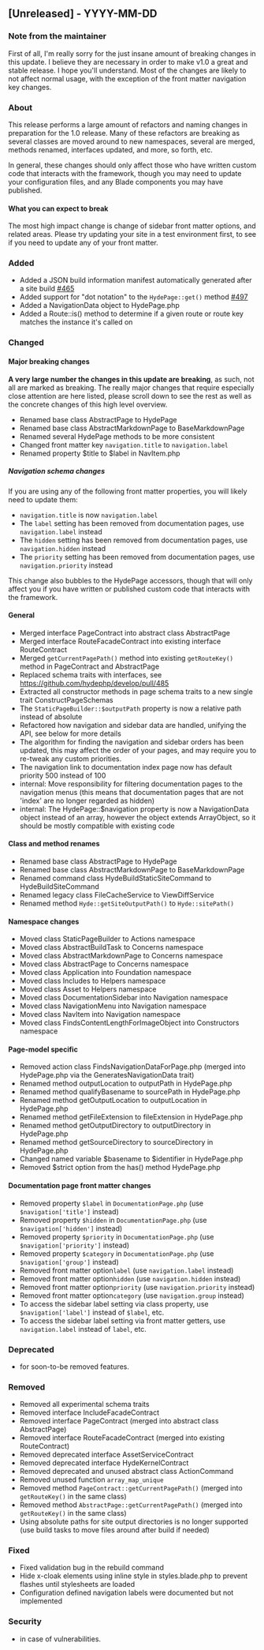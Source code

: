 ## [Unreleased] - YYYY-MM-DD

### Note from the maintainer
First of all, I'm really sorry for the just insane amount of breaking changes in this update. I believe they are
necessary in order to make v1.0 a great and stable release. I hope you'll understand. Most of the changes
are likely to not affect normal usage, with the exception of the front matter navigation key changes.

### About

This release performs a large amount of refactors and naming changes in preparation for the 1.0 release. Many of these refactors are breaking as several classes are moved around to new namespaces, several are merged, methods renamed, interfaces updated, and more, so forth, etc.

In general, these changes should only affect those who have written custom code that interacts with the framework, though you may need to update your configuration files, and any Blade components you may have published.

#### What you can expect to break

The most high impact change is change of sidebar front matter options, and related areas. Please try updating your site in a test environment first, to see if you need to update any of your front matter.

### Added
- Added a JSON build information manifest automatically generated after a site build [#465](https://github.com/hydephp/develop/pull/465)
- Added support for "dot notation" to the `HydePage::get()` method [#497](https://github.com/hydephp/develop/pull/497)
- Added a NavigationData object to HydePage.php
- Added a Route::is() method to determine if a given route or route key matches the instance it's called on

### Changed

#### Major breaking changes

**A very large number the changes in this update are breaking**, as such, not all are marked as breaking. The really major changes that require especially close attention are here listed, please scroll down to see the rest as well as the concrete changes of this high level overview.

- Renamed base class AbstractPage to HydePage
- Renamed base class AbstractMarkdownPage to BaseMarkdownPage
- Renamed several HydePage methods to be more consistent
- Changed front matter key `navigation.title` to `navigation.label`
- Renamed property $title to $label in NavItem.php

##### Navigation schema changes
If you are using any of the following front matter properties, you will likely need to update them:

- `navigation.title` is now `navigation.label`
- The `label` setting has been removed from documentation pages, use `navigation.label` instead 
- The `hidden` setting has been removed from documentation pages, use `navigation.hidden` instead 
- The `priority` setting has been removed from documentation pages, use `navigation.priority` instead 

This change also bubbles to the HydePage accessors, though that will only affect you if you have written or published custom code that interacts with the framework.

#### General

- Merged interface PageContract into abstract class AbstractPage
- Merged interface RouteFacadeContract into existing interface RouteContract
- Merged `getCurrentPagePath()` method into existing `getRouteKey()` method in PageContract and AbstractPage
- Replaced schema traits with interfaces, see https://github.com/hydephp/develop/pull/485
- Extracted all constructor methods in page schema traits to a new single trait ConstructPageSchemas
- The `StaticPageBuilder::$outputPath` property is now a relative path instead of absolute
- Refactored how navigation and sidebar data are handled, unifying the API, see below for more details
- The algorithm for finding the navigation and sidebar orders has been updated, this may affect the order of your pages, and may require you to re-tweak any custom priorities.
- The navigation link to documentation index page now has default priority 500 instead of 100
- internal: Move responsibility for filtering documentation pages to the navigation menus (this means that documentation pages that are not 'index' are no longer regarded as hidden)
- internal: The HydePage::$navigation property is now a NavigationData object instead of an array, however the object extends ArrayObject, so it should be mostly compatible with existing code

#### Class and method renames
- Renamed base class AbstractPage to HydePage
- Renamed base class AbstractMarkdownPage to BaseMarkdownPage
- Renamed command class HydeBuildStaticSiteCommand to HydeBuildSiteCommand
- Renamed legacy class FileCacheService to ViewDiffService
- Renamed method `Hyde::getSiteOutputPath()` to `Hyde::sitePath()`

#### Namespace changes
- Moved class StaticPageBuilder to Actions namespace
- Moved class AbstractBuildTask to Concerns namespace
- Moved class AbstractMarkdownPage to Concerns namespace
- Moved class AbstractPage to Concerns namespace
- Moved class Application into Foundation namespace
- Moved class Includes to Helpers namespace
- Moved class Asset to Helpers namespace
- Moved class DocumentationSidebar into Navigation namespace
- Moved class NavigationMenu into Navigation namespace
- Moved class NavItem into Navigation namespace
- Moved class FindsContentLengthForImageObject into Constructors namespace

#### Page-model specific
- Removed action class FindsNavigationDataForPage.php (merged into HydePage.php via the GeneratesNavigationData trait)
- Renamed method outputLocation to outputPath in HydePage.php
- Renamed method qualifyBasename to sourcePath in HydePage.php
- Renamed method getOutputLocation to outputLocation in HydePage.php
- Renamed method getFileExtension to fileExtension in HydePage.php
- Renamed method getOutputDirectory to outputDirectory in HydePage.php
- Renamed method getSourceDirectory to sourceDirectory in HydePage.php
- Changed named variable $basename to $identifier in HydePage.php
- Removed $strict option from the has() method HydePage.php

#### Documentation page front matter changes

- Removed property `$label` in `DocumentationPage.php` (use `$navigation['title']` instead)
- Removed property `$hidden` in `DocumentationPage.php` (use `$navigation['hidden']` instead)
- Removed property `$priority` in `DocumentationPage.php` (use `$navigation['priority']` instead)
- Removed property `$category` in `DocumentationPage.php` (use `$navigation['group']` instead)
- Removed front matter option`label` (use `navigation.label` instead)
- Removed front matter option`hidden` (use `navigation.hidden` instead)
- Removed front matter option`priority` (use `navigation.priority` instead)
- Removed front matter option`category` (use `navigation.group` instead)
- To access the sidebar label setting via class property, use `$navigation['label']` instead of `$label`, etc.
- To access the sidebar label setting via front matter getters, use `navigation.label` instead of `label`, etc.

### Deprecated
- for soon-to-be removed features.

### Removed
- Removed all experimental schema traits
- Removed interface IncludeFacadeContract
- Removed interface PageContract (merged into abstract class AbstractPage)
- Removed interface RouteFacadeContract (merged into existing RouteContract)
- Removed deprecated interface AssetServiceContract
- Removed deprecated interface HydeKernelContract
- Removed deprecated and unused abstract class ActionCommand
- Removed unused function `array_map_unique`
- Removed method `PageContract::getCurrentPagePath()` (merged into `getRouteKey()` in the same class)
- Removed method `AbstractPage::getCurrentPagePath()` (merged into `getRouteKey()` in the same class)
- Using absolute paths for site output directories is no longer supported (use build tasks to move files around after build if needed)

### Fixed
- Fixed validation bug in the rebuild command
- Hide x-cloak elements using inline style in styles.blade.php to prevent flashes until stylesheets are loaded
- Configuration defined navigation labels were documented but not implemented

### Security
- in case of vulnerabilities.
